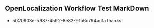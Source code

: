 ## OpenLocalization Workflow Test MarkDown
* 5020903e-5987-4592-8e82-91b6c794ac1a thanks!

<!--HONumber=Aug16_HO3-->


